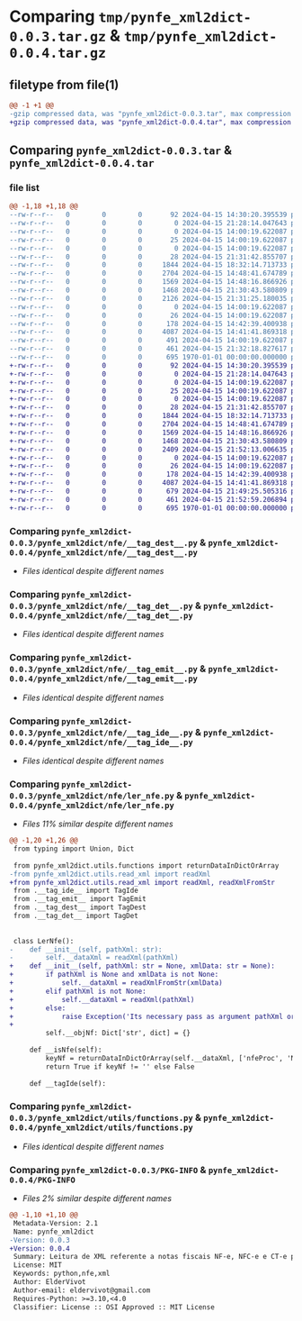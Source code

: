 # Comparing `tmp/pynfe_xml2dict-0.0.3.tar.gz` & `tmp/pynfe_xml2dict-0.0.4.tar.gz`

## filetype from file(1)

```diff
@@ -1 +1 @@
-gzip compressed data, was "pynfe_xml2dict-0.0.3.tar", max compression
+gzip compressed data, was "pynfe_xml2dict-0.0.4.tar", max compression
```

## Comparing `pynfe_xml2dict-0.0.3.tar` & `pynfe_xml2dict-0.0.4.tar`

### file list

```diff
@@ -1,18 +1,18 @@
--rw-r--r--   0        0        0       92 2024-04-15 14:30:20.395539 pynfe_xml2dict-0.0.3/README.md
--rw-r--r--   0        0        0        0 2024-04-15 21:28:14.047643 pynfe_xml2dict-0.0.3/pynfe_xml2dict/__init__.py
--rw-r--r--   0        0        0        0 2024-04-15 14:00:19.622087 pynfe_xml2dict-0.0.3/pynfe_xml2dict/cte/__init__.py
--rw-r--r--   0        0        0       25 2024-04-15 14:00:19.622087 pynfe_xml2dict-0.0.3/pynfe_xml2dict/cte/index.py
--rw-r--r--   0        0        0        0 2024-04-15 14:00:19.622087 pynfe_xml2dict-0.0.3/pynfe_xml2dict/nfce/__init__.py
--rw-r--r--   0        0        0       28 2024-04-15 21:31:42.855707 pynfe_xml2dict-0.0.3/pynfe_xml2dict/nfe/__init__.py
--rw-r--r--   0        0        0     1844 2024-04-15 18:32:14.713733 pynfe_xml2dict-0.0.3/pynfe_xml2dict/nfe/__tag_dest__.py
--rw-r--r--   0        0        0     2704 2024-04-15 14:48:41.674789 pynfe_xml2dict-0.0.3/pynfe_xml2dict/nfe/__tag_det__.py
--rw-r--r--   0        0        0     1569 2024-04-15 14:48:16.866926 pynfe_xml2dict-0.0.3/pynfe_xml2dict/nfe/__tag_emit__.py
--rw-r--r--   0        0        0     1468 2024-04-15 21:30:43.580809 pynfe_xml2dict-0.0.3/pynfe_xml2dict/nfe/__tag_ide__.py
--rw-r--r--   0        0        0     2126 2024-04-15 21:31:25.180035 pynfe_xml2dict-0.0.3/pynfe_xml2dict/nfe/ler_nfe.py
--rw-r--r--   0        0        0        0 2024-04-15 14:00:19.622087 pynfe_xml2dict-0.0.3/pynfe_xml2dict/nfse/__init__.py
--rw-r--r--   0        0        0       26 2024-04-15 14:00:19.622087 pynfe_xml2dict-0.0.3/pynfe_xml2dict/nfse/index.py
--rw-r--r--   0        0        0      178 2024-04-15 14:42:39.400938 pynfe_xml2dict-0.0.3/pynfe_xml2dict/utils/__init__.py
--rw-r--r--   0        0        0     4087 2024-04-15 14:41:41.869318 pynfe_xml2dict-0.0.3/pynfe_xml2dict/utils/functions.py
--rw-r--r--   0        0        0      491 2024-04-15 14:00:19.622087 pynfe_xml2dict-0.0.3/pynfe_xml2dict/utils/read_xml.py
--rw-r--r--   0        0        0      461 2024-04-15 21:32:18.827617 pynfe_xml2dict-0.0.3/pyproject.toml
--rw-r--r--   0        0        0      695 1970-01-01 00:00:00.000000 pynfe_xml2dict-0.0.3/PKG-INFO
+-rw-r--r--   0        0        0       92 2024-04-15 14:30:20.395539 pynfe_xml2dict-0.0.4/README.md
+-rw-r--r--   0        0        0        0 2024-04-15 21:28:14.047643 pynfe_xml2dict-0.0.4/pynfe_xml2dict/__init__.py
+-rw-r--r--   0        0        0        0 2024-04-15 14:00:19.622087 pynfe_xml2dict-0.0.4/pynfe_xml2dict/cte/__init__.py
+-rw-r--r--   0        0        0       25 2024-04-15 14:00:19.622087 pynfe_xml2dict-0.0.4/pynfe_xml2dict/cte/index.py
+-rw-r--r--   0        0        0        0 2024-04-15 14:00:19.622087 pynfe_xml2dict-0.0.4/pynfe_xml2dict/nfce/__init__.py
+-rw-r--r--   0        0        0       28 2024-04-15 21:31:42.855707 pynfe_xml2dict-0.0.4/pynfe_xml2dict/nfe/__init__.py
+-rw-r--r--   0        0        0     1844 2024-04-15 18:32:14.713733 pynfe_xml2dict-0.0.4/pynfe_xml2dict/nfe/__tag_dest__.py
+-rw-r--r--   0        0        0     2704 2024-04-15 14:48:41.674789 pynfe_xml2dict-0.0.4/pynfe_xml2dict/nfe/__tag_det__.py
+-rw-r--r--   0        0        0     1569 2024-04-15 14:48:16.866926 pynfe_xml2dict-0.0.4/pynfe_xml2dict/nfe/__tag_emit__.py
+-rw-r--r--   0        0        0     1468 2024-04-15 21:30:43.580809 pynfe_xml2dict-0.0.4/pynfe_xml2dict/nfe/__tag_ide__.py
+-rw-r--r--   0        0        0     2409 2024-04-15 21:52:13.006635 pynfe_xml2dict-0.0.4/pynfe_xml2dict/nfe/ler_nfe.py
+-rw-r--r--   0        0        0        0 2024-04-15 14:00:19.622087 pynfe_xml2dict-0.0.4/pynfe_xml2dict/nfse/__init__.py
+-rw-r--r--   0        0        0       26 2024-04-15 14:00:19.622087 pynfe_xml2dict-0.0.4/pynfe_xml2dict/nfse/index.py
+-rw-r--r--   0        0        0      178 2024-04-15 14:42:39.400938 pynfe_xml2dict-0.0.4/pynfe_xml2dict/utils/__init__.py
+-rw-r--r--   0        0        0     4087 2024-04-15 14:41:41.869318 pynfe_xml2dict-0.0.4/pynfe_xml2dict/utils/functions.py
+-rw-r--r--   0        0        0      679 2024-04-15 21:49:25.505316 pynfe_xml2dict-0.0.4/pynfe_xml2dict/utils/read_xml.py
+-rw-r--r--   0        0        0      461 2024-04-15 21:52:59.206894 pynfe_xml2dict-0.0.4/pyproject.toml
+-rw-r--r--   0        0        0      695 1970-01-01 00:00:00.000000 pynfe_xml2dict-0.0.4/PKG-INFO
```

### Comparing `pynfe_xml2dict-0.0.3/pynfe_xml2dict/nfe/__tag_dest__.py` & `pynfe_xml2dict-0.0.4/pynfe_xml2dict/nfe/__tag_dest__.py`

 * *Files identical despite different names*

### Comparing `pynfe_xml2dict-0.0.3/pynfe_xml2dict/nfe/__tag_det__.py` & `pynfe_xml2dict-0.0.4/pynfe_xml2dict/nfe/__tag_det__.py`

 * *Files identical despite different names*

### Comparing `pynfe_xml2dict-0.0.3/pynfe_xml2dict/nfe/__tag_emit__.py` & `pynfe_xml2dict-0.0.4/pynfe_xml2dict/nfe/__tag_emit__.py`

 * *Files identical despite different names*

### Comparing `pynfe_xml2dict-0.0.3/pynfe_xml2dict/nfe/__tag_ide__.py` & `pynfe_xml2dict-0.0.4/pynfe_xml2dict/nfe/__tag_ide__.py`

 * *Files identical despite different names*

### Comparing `pynfe_xml2dict-0.0.3/pynfe_xml2dict/nfe/ler_nfe.py` & `pynfe_xml2dict-0.0.4/pynfe_xml2dict/nfe/ler_nfe.py`

 * *Files 11% similar despite different names*

```diff
@@ -1,20 +1,26 @@
 from typing import Union, Dict
 
 from pynfe_xml2dict.utils.functions import returnDataInDictOrArray
-from pynfe_xml2dict.utils.read_xml import readXml
+from pynfe_xml2dict.utils.read_xml import readXml, readXmlFromStr
 from .__tag_ide__ import TagIde
 from .__tag_emit__ import TagEmit
 from .__tag_dest__ import TagDest
 from .__tag_det__ import TagDet
 
 
 class LerNfe():
-    def __init__(self, pathXml: str):
-        self.__dataXml = readXml(pathXml)
+    def __init__(self, pathXml: str = None, xmlData: str = None):
+        if pathXml is None and xmlData is not None:
+            self.__dataXml = readXmlFromStr(xmlData)
+        elif pathXml is not None:
+            self.__dataXml = readXml(pathXml)
+        else:
+            raise Exception('Its necessary pass as argument pathXml or xmlData')
+
         self.__objNf: Dict['str', dict] = {}
 
     def __isNfe(self):
         keyNf = returnDataInDictOrArray(self.__dataXml, ['nfeProc', 'NFe', 'infNFe', '@Id'])
         return True if keyNf != '' else False
 
     def __tagIde(self):
```

### Comparing `pynfe_xml2dict-0.0.3/pynfe_xml2dict/utils/functions.py` & `pynfe_xml2dict-0.0.4/pynfe_xml2dict/utils/functions.py`

 * *Files identical despite different names*

### Comparing `pynfe_xml2dict-0.0.3/PKG-INFO` & `pynfe_xml2dict-0.0.4/PKG-INFO`

 * *Files 2% similar despite different names*

```diff
@@ -1,10 +1,10 @@
 Metadata-Version: 2.1
 Name: pynfe_xml2dict
-Version: 0.0.3
+Version: 0.0.4
 Summary: Leitura de XML referente a notas fiscais NF-e, NFC-e e CT-e para dicionário
 License: MIT
 Keywords: python,nfe,xml
 Author: ElderVivot
 Author-email: eldervivot@gmail.com
 Requires-Python: >=3.10,<4.0
 Classifier: License :: OSI Approved :: MIT License
```

